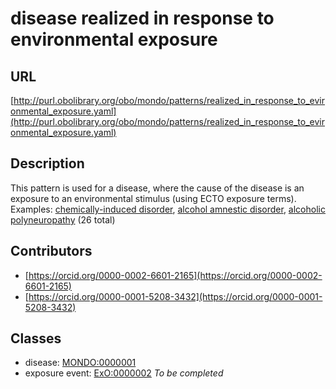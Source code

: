 # disease realized in response to environmental exposure 
## URL 
[http://purl.obolibrary.org/obo/mondo/patterns/realized_in_response_to_evironmental_exposure.yaml](http://purl.obolibrary.org/obo/mondo/patterns/realized_in_response_to_evironmental_exposure.yaml)
## Description 
This pattern is used for a disease, where the cause of the disease is an exposure to an environmental stimulus (using ECTO exposure terms).
Examples: [chemically-induced disorder](http://purl.obolibrary.org/obo/MONDO_0029001), [alcohol amnestic disorder](http://purl.obolibrary.org/obo/MONDO_0021702), [alcoholic polyneuropathy](http://purl.obolibrary.org/obo/MONDO_0006645) (26 total)
## Contributors 
* [https://orcid.org/0000-0002-6601-2165](https://orcid.org/0000-0002-6601-2165) 
* [https://orcid.org/0000-0001-5208-3432](https://orcid.org/0000-0001-5208-3432) 
## Classes 
* disease: [MONDO:0000001](http://purl.obolibrary.org/obo/MONDO_0000001) 
* exposure event: [ExO:0000002](http://purl.obolibrary.org/obo/ExO_0000002) 
_To be completed_